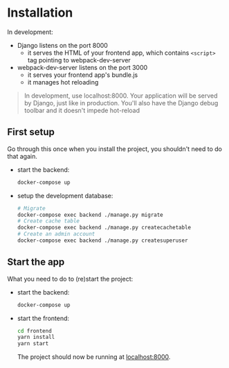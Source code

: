 # Installation

In development:
- Django listens on the port 8000
  - it serves the HTML of your frontend app, which contains `<script>` tag pointing to webpack-dev-server
- webpack-dev-server listens on the port 3000
  - it serves your frontend app's bundle.js
  - it manages hot reloading

> In development, use localhost:8000. Your application will be served by Django, just like in production. You'll also have the Django debug toolbar and it doesn't impede hot-reload



## First setup

Go through this once when you install the project, you shouldn't need to do that again.

- start the backend:
  ```bash
  docker-compose up
  ```
- setup the development database:
  ```bash
  # Migrate
  docker-compose exec backend ./manage.py migrate
  # Create cache table
  docker-compose exec backend ./manage.py createcachetable
  # Create an admin account
  docker-compose exec backend ./manage.py createsuperuser
  ```

## Start the app

What you need to do to (re)start the project:

- start the backend:
  ```bash
  docker-compose up
  ```
- start the frontend:
  ```bash
  cd frontend
  yarn install
  yarn start
  ```
  
  The project should now be running at [localhost:8000](http://localhost:8000).


